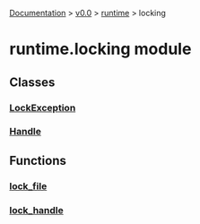 [Documentation](/docs/documentation.md) >
 [v0.0](/docs/0.0/version.md) >
  [runtime](/docs/0.0/runtime/module.md) >
   locking

# runtime.locking module

## Classes

### [LockException](lock_exception.md)
### [Handle](handle.md)

## Functions

### [lock_file](lock_file.md)
### [lock_handle](lock_file.md)